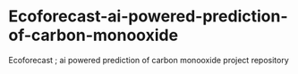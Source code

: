 # Ecoforecast-ai-powered-prediction-of-carbon-monooxide
Ecoforecast ; ai powered prediction of carbon monooxide project repository
